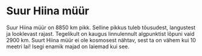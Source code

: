 # Suur Hiina müür

Suur Hiina müür on 8850 km pikk. Selline pikkus tuleb tõusudest, langustest ja
looklevast rajast. Tegelikult on kaugus linnulennult algpunktist lõpuni vaid
2900 km. Suurt Hiina müür ei ole kosmosest nähtav, sest ta on vähem kui 10
meetri lai! Isegi enamik majad on laiemad kui see.
